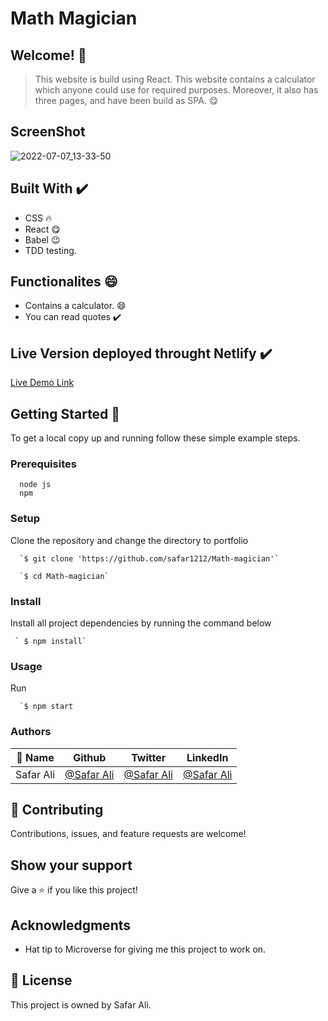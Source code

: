 # Math Magician

## Welcome! 👋

> This website is build using React. This website contains a calculator which anyone could use for required purposes. Moreover, it also has three pages, and have been build as SPA. 😋

 ## ScreenShot
 
 ![2022-07-07_13-33-50](https://user-images.githubusercontent.com/78845635/177738385-9a3827d7-8cc3-4523-a720-abf31505d378.jpg)



                              
## Built With ✔️


- CSS 🔥
- React 😋
- Babel 😉
- TDD testing.

## Functionalites 😄

- Contains a calculator. 😄
- You can read quotes ✔️







## Live Version deployed throught Netlify ✔️

[Live Demo Link](https://stupendous-sable-343635.netlify.app/)


## Getting Started 🙌

To get a local copy up and running follow these simple example steps.

### Prerequisites
```
  node js
  npm

```
### Setup
Clone the repository and change the directory to portfolio

``` 
  `$ git clone 'https://github.com/safar1212/Math-magician'`

  `$ cd Math-magician`

```

### Install
Install all project dependencies by running the command below
 
``` 
 ` $ npm install`
```
### Usage

Run
``` 
  `$ npm start
```


### Authors

| 👤 Name | Github | Twitter | LinkedIn |
|------|--------|---------|----------|
|Safar Ali|[@Safar Ali](https://github.com/safar1212)|[@Safar Ali](https://twitter.com/SafarAli999)|[@Safar Ali](https://www.linkedin.com/in/safar-ali999/)|

## 🤝 Contributing

Contributions, issues, and feature requests are welcome!

## Show your support

Give a ⭐️ if you like this project!

## Acknowledgments

- Hat tip to Microverse for giving me this project to work on.

## 📝 License

This project is owned by Safar Ali.
